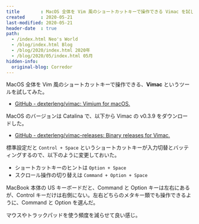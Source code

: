 ```yaml
---
title        : MacOS 全体を Vim 風のショートカットキーで操作できる Vimac を試してみた
created      : 2020-05-21
last-modified: 2020-05-21
header-date  : true
path:
  - /index.html Neo's World
  - /blog/index.html Blog
  - /blog/2020/index.html 2020年
  - /blog/2020/05/index.html 05月
hidden-info:
  original-blog: Corredor
---
```


MacOS 全体を Vim 風のショートカットキーで操作できる、**Vimac** というツールを試してみた。

- [GitHub - dexterleng/vimac: Vimium for macOS.](https://github.com/dexterleng/vimac)

MacOS のバージョンは Catalina で、以下から Vimac の v0.3.9 をダウンロードした。

- [GitHub - dexterleng/vimac-releases: Binary releases for Vimac.](https://github.com/dexterleng/vimac-releases)

標準設定だと `Control + Space` というショートカットキーが入力切替とバッティングするので、以下のように変更しておいた。

- ショートカットキーのヒントは `Option + Space`
- スクロール操作の切り替えは `Command + Option + Space`

MacBook 本体の US キーボードだと、Command と Option キーは左右にあるが、Control キーだけは右側にない。左右どちらのメタキー類でも操作できるように、Command と Option を選んだ。

マウスやトラックパッドを使う頻度を減らせて良い感じ。
